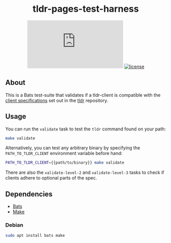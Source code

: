 <div align="center">
  <h1>tldr-pages-test-harness</h1>

[![Matrix chat][matrix-image]][matrix-url]
[![license][license-image]][license-url]

[matrix-url]: https://matrix.to/#/#tldr-pages:matrix.org
[matrix-image]: https://img.shields.io/matrix/tldr-pages:matrix.org?label=Chat+on+Matrix
[license-url]: https://github.com/tldr-pages/tldr-translation-pairs-gen/blob/main/LICENSE
[license-image]: https://img.shields.io/badge/license-MIT-blue.svg?label=License
</div>

## About

This is a Bats test-suite that validates if a tldr-client is compatible with the [client specifications](https://github.com/tldr-pages/tldr/blob/main/CLIENT-SPECIFICATION.md) set out in the [tldr](https://github.com/tldr-pages/tldr) repository.

## Usage

You can run the `validate` task to test the `tldr` command found on your path:

```sh
make validate
```

Alternatively, you can test any arbitrary binary by specifying the `PATH_TO_TLDR_CLIENT` environment variable before hand:

```sh
PATH_TO_TLDR_CLIENT={{path/to/binary}} make validate
```

There are also the `validate-level-2` and `validate-level-3` tasks to check if clients adhere to optional parts of the spec.

## Dependencies

* [Bats](https://github.com/bats-core/bats-core)
* [Make](https://www.gnu.org/software/make/)

### Debian

```sh
sudo apt install bats make
```
